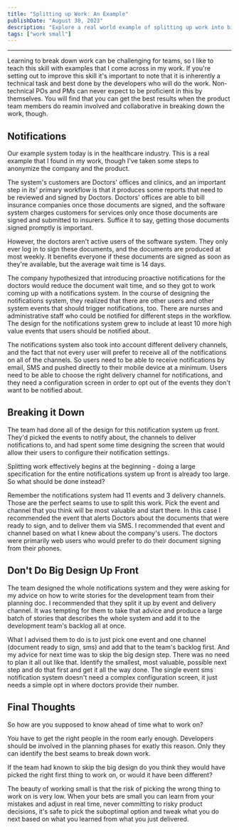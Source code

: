 ```yaml
---
title: "Splitting up Work: An Example"
publishDate: "August 30, 2023"
description: "Explore a real world example of splitting up work into bits. I take a proposal for adding notifications and break it down."
tags: ["work small"]
---
```

---

Learning to break down work can be challenging for teams, so I like to teach this skill with examples that I come across in my work. If you're setting out to improve this skill it's important to note that it is inherently a technical task and best done by the developers who will do the work. Non-technical POs and PMs can never expect to be proficient in this by themselves. You will find that you can get the best results when the product team members do reamin involved and collaborative in breaking down the work, though.

## Notifications

Our example system today is in the healthcare industry. This is a real example that I found in my work, though I've taken some steps to anonymize the company and the product.

The system's customers are Doctors' offices and clinics, and an important step in its' primary workflow is that it produces some reports that need to be reviewed and signed by Doctors. Doctors' offices are able to bill insurance companies once those documents are signed, and the software system charges customers for services only once those documents are signed and submitted to insurers. Suffice it to say, getting those documents signed promptly is important.

However, the doctors aren't active users of the software system. They only ever log in to sign these documents, and the documents are produced at most weekly. It benefits everyone if these documents are signed as soon as they're available, but the average wait time is 14 days.

The company hypothesized that introducing proactive notifications for the doctors would reduce the document wait time, and so they got to work coming up with a notifications system. In the course of designing the notifications system, they realized that there are other users and other system events that should trigger notifications, too. There are nurses and administrative staff who could be notified for different steps in the workflow. The design for the notifications system grew to include at least 10 more high value events that users should be notified about.

The notifications system also took into account different delivery channels, and the fact that not every user will prefer to receive all of the notifications on all of the channels. So users need to be able to receive notifications by email, SMS and pushed directly to their mobile device at a minimum. Users need to be able to choose the right delivery channel for notifications, and they need a configuration screen in order to opt out of the events they don't want to be notified about.

## Breaking it Down

The team had done all of the design for this notification system up front. They'd picked the events to notify about, the channels to deliver notifications to, and had spent some time designing the screen that would allow their users to configure their notification settings.

Splitting work effectively begins at the beginning - doing a large specification for the entire notifications system up front is already too large. So what should be done instead?

Remember the notifications system had 11 events and 3 delivery channels. Those are the perfect seams to use to split this work. Pick the event and channel that you think will be most valuable and start there. In this case I recommended the event that alerts Doctors about the documents that were ready to sign, and to deliver them via SMS. I recommended that event and channel based on what I knew about the company's users. The doctors were primarily web users who would prefer to do their document signing from their phones.

## Don't Do Big Design Up Front

The team designed the whole notifications system and they were asking for my advice on how to write stories for the development team from their planning doc. I recommended that they split it up by event and delivery channel. It was tempting for them to take that advice and produce a large batch of stories that describes the whole system and add it to the development team's backlog all at once.

What I advised them to do is to just pick one event and one channel (document ready to sign, sms) and add that to the team's backlog first. And my advice for next time was to skip the big design step. There was no need to plan it all out like that. Identify the smallest, most valuable, possible next step and do that first and get it all the way done. The single event sms notification system doesn't need a complex configuration screen, it just needs a simple opt in where doctors provide their number.

## Final Thoughts

So how are you supposed to know ahead of time what to work on? 

You have to get the right people in the room early enough. Developers should be involved in the planning phases for exatly this reason. Only they can identify the best seams to break down work.

If the team had known to skip the big design do you think they would have picked the right first thing to work on, or would it have been different?

The beauty of working small is that the risk of picking the wrong thing to work on is very low. When your bets are small you can learn from your mistakes and adjust in real time, never committing to risky product decisions, it's safe to pick the suboptimal option and tweak what you do next based on what you learned from what you just delivered.